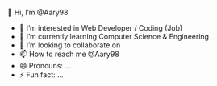  👋 Hi, I’m @Aary98
- 👀 I’m interested in Web Developer / Coding (Job)
- 🌱 I’m currently learning Computer Science & Engineering 
- 💞️ I’m looking to collaborate on 
- 📫 How to reach me @Aary98
- 😄 Pronouns: ...
- ⚡ Fun fact: ...

<!---
Aary98/Aary98 is a ✨ special ✨ repository because its `README.md` (this file) appears on your GitHub profile.
You can click the Preview link to take a look at your changes.
--->
